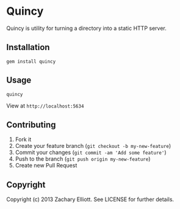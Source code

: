 # Quincy

Quincy is utility for turning a directory into a static HTTP server.

## Installation

``` shell
gem install quincy
```

## Usage

``` shell
quincy
```

View at `http://localhost:5634`

## Contributing

1. Fork it
2. Create your feature branch (`git checkout -b my-new-feature`)
3. Commit your changes (`git commit -am 'Add some feature'`)
4. Push to the branch (`git push origin my-new-feature`)
5. Create new Pull Request

## Copyright

Copyright (c) 2013 Zachary Elliott. See LICENSE for further details.
